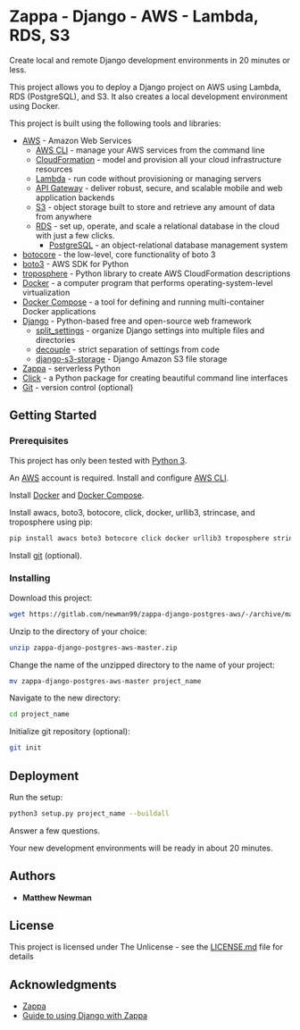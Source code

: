 # Zappa - Django - AWS - Lambda, RDS, S3

Create local and remote Django development environments in 20 minutes or less.

This project allows you to deploy a Django project on AWS using Lambda, RDS (PostgreSQL), and S3.
It also creates a local development environment using Docker.

This project is built using the following tools and libraries:
* [AWS](https://aws.amazon.com/) - Amazon Web Services
  * [AWS CLI](https://docs.aws.amazon.com/cli/latest/userguide/cli-chap-welcome.html) - manage your AWS services from the command line
  * [CloudFormation](https://aws.amazon.com/cloudformation/) - model and provision all your cloud infrastructure resources
  * [Lambda](https://aws.amazon.com/lambda/) - run code without provisioning or managing servers
  * [API Gateway](https://aws.amazon.com/api-gateway/) - deliver robust, secure, and scalable mobile and web application backends
  * [S3](https://aws.amazon.com/s3/) - object storage built to store and retrieve any amount of data from anywhere
  * [RDS](https://aws.amazon.com/rds/) - set up, operate, and scale a relational database in the cloud with just a few clicks.
    * [PostgreSQL](https://www.postgresql.org/) - an object-relational database management system
* [botocore](https://github.com/boto/botocore) - the low-level, core functionality of boto 3
* [boto3](https://github.com/boto/boto3) - AWS SDK for Python
* [troposphere](https://github.com/cloudtools/troposphere) - Python library to create AWS CloudFormation descriptions
* [Docker](https://www.docker.com/) - a computer program that performs operating-system-level virtualization
* [Docker Compose](https://docs.docker.com/compose/install/) - a tool for defining and running multi-container Docker applications
* [Django](https://www.djangoproject.com/) - Python-based free and open-source web framework
  * [split_settings](https://github.com/sobolevn/django-split-settings) - organize Django settings into multiple files and directories
  * [decouple](https://github.com/henriquebastos/python-decouple/) - strict separation of settings from code
  * [django-s3-storage](https://github.com/etianen/django-s3-storage) - Django Amazon S3 file storage
* [Zappa](https://github.com/Miserlou/Zappa) - serverless Python
* [Click](https://click.palletsprojects.com/en/7.x/) - a Python package for creating beautiful command line interfaces
* [Git](https://git-scm.com/) - version control (optional)

## Getting Started


### Prerequisites

This project has only been tested with [Python 3](https://www.python.org/download/releases/3.0/).

An [AWS](https://aws.amazon.com/) account is required.
Install and configure [AWS CLI](https://docs.aws.amazon.com/cli/latest/userguide/cli-chap-welcome.html).

Install [Docker](https://www.docker.com/get-started) and [Docker Compose](https://docs.docker.com/compose/install/).

Install awacs, boto3, botocore, click, docker, urllib3, strincase, and troposphere using pip:

```bash
pip install awacs boto3 botocore click docker urllib3 troposphere stringcase
```

Install [git](https://git-scm.com/book/en/v2/Getting-Started-Installing-Git) (optional).

### Installing

Download this project:

```bash
wget https://gitlab.com/newman99/zappa-django-postgres-aws/-/archive/master/zappa-django-postgres-aws-master.zip
```

Unzip to the directory of your choice:

```bash
unzip zappa-django-postgres-aws-master.zip
```

Change the name of the unzipped directory to the name of your project:

```bash
mv zappa-django-postgres-aws-master project_name
```

Navigate to the new directory:

```bash
cd project_name
```

Initialize git repository (optional):

```bash
git init
```

## Deployment

Run the setup:

```bash
python3 setup.py project_name --buildall
```

Answer a few questions.

Your new development environments will be ready in about 20 minutes.

## Authors

* **Matthew Newman**

## License

This project is licensed under The Unlicense - see the [LICENSE.md](LICENSE.md) file for details

## Acknowledgments

* [Zappa](https://github.com/Miserlou/Zappa)
* [Guide to using Django with Zappa](https://edgarroman.github.io/zappa-django-guide/)

